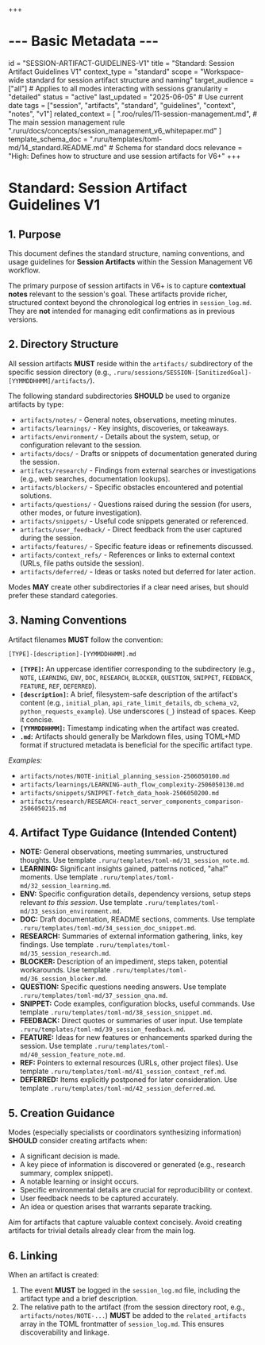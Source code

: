 +++
# --- Basic Metadata ---
id = "SESSION-ARTIFACT-GUIDELINES-V1"
title = "Standard: Session Artifact Guidelines V1"
context_type = "standard"
scope = "Workspace-wide standard for session artifact structure and naming"
target_audience = ["all"] # Applies to all modes interacting with sessions
granularity = "detailed"
status = "active"
last_updated = "2025-06-05" # Use current date
tags = ["session", "artifacts", "standard", "guidelines", "context", "notes", "v1"]
related_context = [
    ".roo/rules/11-session-management.md", # The main session management rule
    ".ruru/docs/concepts/session_management_v6_whitepaper.md"
]
template_schema_doc = ".ruru/templates/toml-md/14_standard.README.md" # Schema for standard docs
relevance = "High: Defines how to structure and use session artifacts for V6+"
+++

# Standard: Session Artifact Guidelines V1

## 1. Purpose

This document defines the standard structure, naming conventions, and usage guidelines for **Session Artifacts** within the Session Management V6 workflow.

The primary purpose of session artifacts in V6+ is to capture **contextual notes** relevant to the session's goal. These artifacts provide richer, structured context beyond the chronological log entries in `session_log.md`. They are **not** intended for managing edit confirmations as in previous versions.

## 2. Directory Structure

All session artifacts **MUST** reside within the `artifacts/` subdirectory of the specific session directory (e.g., `.ruru/sessions/SESSION-[SanitizedGoal]-[YYMMDDHHMM]/artifacts/`).

The following standard subdirectories **SHOULD** be used to organize artifacts by type:

*   `artifacts/notes/` - General notes, observations, meeting minutes.
*   `artifacts/learnings/` - Key insights, discoveries, or takeaways.
*   `artifacts/environment/` - Details about the system, setup, or configuration relevant to the session.
*   `artifacts/docs/` - Drafts or snippets of documentation generated during the session.
*   `artifacts/research/` - Findings from external searches or investigations (e.g., web searches, documentation lookups).
*   `artifacts/blockers/` - Specific obstacles encountered and potential solutions.
*   `artifacts/questions/` - Questions raised during the session (for users, other modes, or future investigation).
*   `artifacts/snippets/` - Useful code snippets generated or referenced.
*   `artifacts/user_feedback/` - Direct feedback from the user captured during the session.
*   `artifacts/features/` - Specific feature ideas or refinements discussed.
*   `artifacts/context_refs/` - References or links to external context (URLs, file paths outside the session).
*   `artifacts/deferred/` - Ideas or tasks noted but deferred for later action.

Modes **MAY** create other subdirectories if a clear need arises, but should prefer these standard categories.

## 3. Naming Conventions

Artifact filenames **MUST** follow the convention:

`[TYPE]-[description]-[YYMMDDHHMM].md`

*   **`[TYPE]`:** An uppercase identifier corresponding to the subdirectory (e.g., `NOTE`, `LEARNING`, `ENV`, `DOC`, `RESEARCH`, `BLOCKER`, `QUESTION`, `SNIPPET`, `FEEDBACK`, `FEATURE`, `REF`, `DEFERRED`).
*   **`[description]`:** A brief, filesystem-safe description of the artifact's content (e.g., `initial_plan`, `api_rate_limit_details`, `db_schema_v2`, `python_requests_example`). Use underscores (`_`) instead of spaces. Keep it concise.
*   **`[YYMMDDHHMM]`:** Timestamp indicating when the artifact was created.
*   **`.md`:** Artifacts should generally be Markdown files, using TOML+MD format if structured metadata is beneficial for the specific artifact type.

*Examples:*

*   `artifacts/notes/NOTE-initial_planning_session-2506050100.md`
*   `artifacts/learnings/LEARNING-auth_flow_complexity-2506050130.md`
*   `artifacts/snippets/SNIPPET-fetch_data_hook-2506050200.md`
*   `artifacts/research/RESEARCH-react_server_components_comparison-2506050215.md`

## 4. Artifact Type Guidance (Intended Content)

*   **NOTE:** General observations, meeting summaries, unstructured thoughts. Use template `.ruru/templates/toml-md/31_session_note.md`.
*   **LEARNING:** Significant insights gained, patterns noticed, "aha!" moments. Use template `.ruru/templates/toml-md/32_session_learning.md`.
*   **ENV:** Specific configuration details, dependency versions, setup steps relevant *to this session*. Use template `.ruru/templates/toml-md/33_session_environment.md`.
*   **DOC:** Draft documentation, README sections, comments. Use template `.ruru/templates/toml-md/34_session_doc_snippet.md`.
*   **RESEARCH:** Summaries of external information gathering, links, key findings. Use template `.ruru/templates/toml-md/35_session_research.md`.
*   **BLOCKER:** Description of an impediment, steps taken, potential workarounds. Use template `.ruru/templates/toml-md/36_session_blocker.md`.
*   **QUESTION:** Specific questions needing answers. Use template `.ruru/templates/toml-md/37_session_qna.md`.
*   **SNIPPET:** Code examples, configuration blocks, useful commands. Use template `.ruru/templates/toml-md/38_session_snippet.md`.
*   **FEEDBACK:** Direct quotes or summaries of user input. Use template `.ruru/templates/toml-md/39_session_feedback.md`.
*   **FEATURE:** Ideas for new features or enhancements sparked during the session. Use template `.ruru/templates/toml-md/40_session_feature_note.md`.
*   **REF:** Pointers to external resources (URLs, other project files). Use template `.ruru/templates/toml-md/41_session_context_ref.md`.
*   **DEFERRED:** Items explicitly postponed for later consideration. Use template `.ruru/templates/toml-md/42_session_deferred.md`.

## 5. Creation Guidance

Modes (especially specialists or coordinators synthesizing information) **SHOULD** consider creating artifacts when:

*   A significant decision is made.
*   A key piece of information is discovered or generated (e.g., research summary, complex snippet).
*   A notable learning or insight occurs.
*   Specific environmental details are crucial for reproducibility or context.
*   User feedback needs to be captured accurately.
*   An idea or question arises that warrants separate tracking.

Aim for artifacts that capture valuable context concisely. Avoid creating artifacts for trivial details already clear from the main log.

## 6. Linking

When an artifact is created:

1.  The event **MUST** be logged in the `session_log.md` file, including the artifact type and a brief description.
2.  The relative path to the artifact (from the session directory root, e.g., `artifacts/notes/NOTE-...`) **MUST** be added to the `related_artifacts` array in the TOML frontmatter of `session_log.md`. This ensures discoverability and linkage.